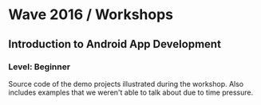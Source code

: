 <h1>Wave 2016 / Workshops </h1><h2>Introduction to Android App Development </h2>

<h3>Level: Beginner</h3>

Source code of the demo projects illustrated during the workshop. Also includes examples that we weren't able to talk about due to time pressure.
